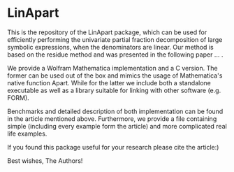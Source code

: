 # LinApart

This is the repository of the LinApart package, which can be used for efficiently performing the univariate partial fraction decomposition of large symbolic expressions, when the denominators are linear. Our method is based on the residue method and was presented in the following paper ... .

We provide a Wolfram Mathematica implementation and a C version. The former can be used out of the box and mimics the usage of Mathematica's native function Apart. While for the latter we include both a standalone executable as well as a library suitable for linking with other software (e.g. FORM).

Benchmarks and detailed description of both implementation can be found in the article mentioned above. Furthermore, we provide a file containing simple (including every example form the article) and more complicated real life examples.

If you found this package useful for your research please cite the article:)

Best wishes, The Authors!
